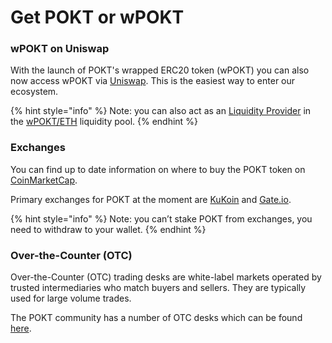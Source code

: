 # Get POKT or wPOKT

### wPOKT on Uniswap

With the launch of POKT's wrapped ERC20 token (wPOKT) you can also now access wPOKT via [Uniswap](https://app.uniswap.org/tokens/ethereum/0x67f4c72a50f8df6487720261e188f2abe83f57d7). This is the easiest way to enter our ecosystem.

{% hint style="info" %}
Note: you can also act as an [Liquidity Provider](broken-reference) in the [wPOKT/ETH](https://v2.info.uniswap.org/pair/0xa7fd8ff8f4cada298286d3006ee8f9c11e2ff84e) liquidity pool.
{% endhint %}

### Exchanges

You can find up to date information on where to buy the POKT token on [CoinMarketCap](https://coinmarketcap.com/currencies/pocket-network/#Markets).

Primary exchanges for POKT at the moment are [KuKoin](https://www.kucoin.com/trade/POKT-USDT?rcode=rPH7VCS) and [Gate.io](https://www.gate.io/trade/POKT\_USDT).

{% hint style="info" %}
Note: you can’t stake POKT from exchanges, you need to withdraw to your wallet.
{% endhint %}

### Over-the-Counter (OTC) <a href="#over-the-counter-otc" id="over-the-counter-otc"></a>

Over-the-Counter (OTC) trading desks are white-label markets operated by trusted intermediaries who match buyers and sellers. They are typically used for large volume trades.

The POKT community has a number of OTC desks which can be found [here](https://forum.pokt.network/t/secondary-markets-for-pokt/629).
